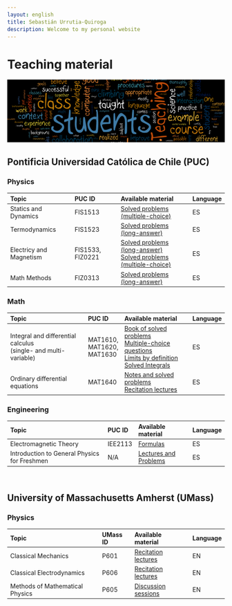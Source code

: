 ```yaml
---
layout: english
title: Sebastián Urrutia-Quiroga
description: Welcome to my personal website
---
```


# Teaching material

![Teaching](./teaching-wordle.png)

## Pontificia Universidad Católica de Chile (PUC)


### Physics

| Topic                   | PUC ID           | Available material | Language |
|:------------------------|:-----------------|:--------------------|:-------|
| Statics and Dynamics    | FIS1513          | [Solved problems (multiple-choice)](https://www.dropbox.com/sh/jptxqa2ywodvr4c/AABGBbOHDPiKliWBLpUCRRNMa?dl=0)              | ES |
| Termodynamics           | FIS1523          | [Solved problems (long-answer)](https://www.dropbox.com/sh/kgopmzlqrpoo1m3/AADgqD_jTaJLtbeLNAjdItwoa?dl=0)              | ES |
| Electricy and Magnetism | FIS1533, FIZ0221 | [Solved problems (long-answer)](https://www.dropbox.com/sh/nrivdp22yjrm1ty/AACE72RYfd_IK41C_CEGqXXMa?dl=0) <br> [Solved problems (multiple-choice)](https://www.dropbox.com/sh/8jsosnkipedsjzu/AADCEF60X6D43v4L7EHbnl9Xa?dl=0)              | ES |
| Math Methods            | FIZ0313          | [Solved problems (long-answer)](https://www.dropbox.com/sh/6ir2aq4x4180nyt/AABTnh9TeM9kckAfj8l2QnRaa?dl=0)              | ES |


### Math

| Topic                                                              | PUC ID                              | Available material | Language |
|:-------------------------------------------------------------------|:------------------------------------|:--------------------|:-------|
| Integral and differential calculus <br> (single- and multi-variable) | MAT1610, <br> MAT1620, <br> MAT1630 | [Book of solved problems](https://www.dropbox.com/sh/4ww3w5jqseu7o04/AADZo-SA-renedEqw8W3oSs0a?dl=0) <br> [Multiple-choice questions](https://www.dropbox.com/sh/qwpa4tkkto7u5fd/AADKCJBT_qx_pn0TvULv7uz2a?dl=0) <br> [Límits by definition](https://www.dropbox.com/sh/kass8j4xrjnh3kf/AAD5y038-aNrXTZUHxhRsjwWa?dl=0) <br> [Solved Integrals](https://www.dropbox.com/sh/5n800cc0v7560k1/AADKbUi90kb-_6fIaNGF2V_ya?dl=0)                                                  | ES |
| Ordinary differential equations                                    | MAT1640                             | [Notes and solved problems](https://www.dropbox.com/sh/zq4fkmwmxigexr2/AADRFvu3eEmUyDRAj8v1aNmia?dl=0) <br> [Recitation lectures](https://www.dropbox.com/sh/72ct9qa5f846858/AAAE7_nZXPi0oMfpMcVXfyFea?dl=0)   | ES |


### Engineering

| Topic                                        | PUC ID  | Available material | Language |
|:---------------------------------------------|:--------|:-------------------|:---------|
| Electromagnetic Theory                       | IEE2113 | [Formulas](https://www.dropbox.com/sh/qrighpyotsosq47/AABXi3OyR3yoOV9_sq6cWFXva?dl=0)                | ES |
| Introduction to General Physics for Freshmen | N/A     | [Lectures and Problems](https://www.dropbox.com/sh/dc5tldkon779our/AAAoypjCQS8IFit57F57SJkka?dl=0)                | ES |


<br>


## University of Massachusetts Amherst (UMass)


### Physics

| Topic                           | UMass ID | Available material | Language |
|:--------------------------------|:---------|:-------------------|:---------|
| Classical Mechanics             | P601     | [Recitation lectures](https://www.dropbox.com/sh/i0m1ifbn2v43yxg/AACN_ZsfqW_PlGzXXc8Lvmbpa?dl=0)        | EN |
| Classical Electrodynamics       | P606     | [Recitation lectures](https://www.dropbox.com/sh/p2etlpea3kfl8iw/AABgyEY6JWIslZW7ozrFI_EDa?dl=0)        | EN |
| Methods of Mathematical Physics | P605     | [Discussion sessions](https://www.dropbox.com/sh/cn3nhme2623gu7e/AABvpKS0PmW6PzBkA2ss0h7Ea?dl=0)        | EN |
